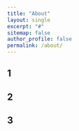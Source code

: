 ```yaml
---
title: "About"
layout: single
excerpt: "#"
sitemap: false
author_profile: false
permalink: /about/
---
```


## 1
## 2
## 3
